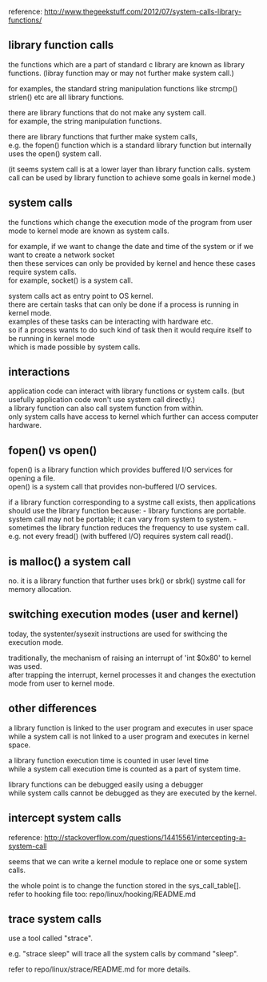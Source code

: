 reference:  http://www.thegeekstuff.com/2012/07/system-calls-library-functions/

library function calls
--------------------

the functions which are a part of standard c library are known as library functions. (libray function may or may not further make system call.)

for examples, the standard string manipulation functions like strcmp() strlen() etc are all library functions.

there are library functions that do not make any system call.  
for example, the string manipulation functions.  

there are library functions that further make system calls,  
e.g. the fopen() function which is a standard library function but internally uses the open() system call.

(it seems system call is at a lower layer than library function calls. system call can be used by library function to achieve some goals in kernel mode.)

system calls
---------------------------

the functions which change the execution mode of the program from user mode to kernel mode are known as system calls.

for example, if we want to change the date and time of the system or if we want to create a network socket  
then these services can only be provided by kernel and hence these cases require system calls.   
for example, socket() is a system call.

system calls act as entry point to OS kernel.   
there are certain tasks that can only be done if a process is running in kernel mode.  
examples of these tasks can be interacting with hardware etc.  
so if a process wants to do such kind of task then it would require itself to be running in kernel mode   
which is made possible by system calls.


interactions
-----------------------

application code can interact with library functions or system calls. (but usefully application code won't use system call directly.)  
a library function can also call system function from within.  
only system calls have access to kernel which further can access computer hardware.


fopen() vs open()
--------------------------

fopen() is a library function which provides buffered I/O services for opening a file.  
open() is a system call that provides non-buffered I/O services.

if a library function corresponding to a systme call exists, then applications should use the library function because:
	- library functions are portable. system call may not be portable; it can vary from system to system.
	- sometimes the library function reduces the frequency to use system call. e.g. not every fread() (with buffered I/O) requires system call read(). 


is malloc() a system call
----------------------
no. it is a library function that further uses brk() or sbrk() systme call for memory allocation.


switching execution modes (user and kernel)
-------------------

today, the systenter/sysexit instructions are used for swithcing the execution mode.

traditionally, the mechanism of raising an interrupt of 'int $0x80' to kernel was used.  
after trapping the interrupt, kernel processes it and changes the exectution mode from user to kernel mode.


other differences
------------------

a library function is linked to the user program and executes in user space  
while a system call is not linked to a user program and executes in kernel space.

a library function execution time is counted in user level time   
while a system call execution time is counted as a part of system time.

library functions can be debugged easily using a debugger  
while system calls cannot be debugged as they are executed by the kernel.


intercept system calls
-----------------------------

reference: http://stackoverflow.com/questions/14415561/intercepting-a-system-call

seems that we can write a kernel module to replace one or some system calls.

the whole point is to change the function stored in the sys_call_table[].  
refer to hooking file too: repo/linux/hooking/README.md


trace system calls
----------------------

use a tool called "strace".

e.g. "strace sleep" will trace all the system calls by command "sleep".

refer to repo/linux/strace/README.md for more details.
